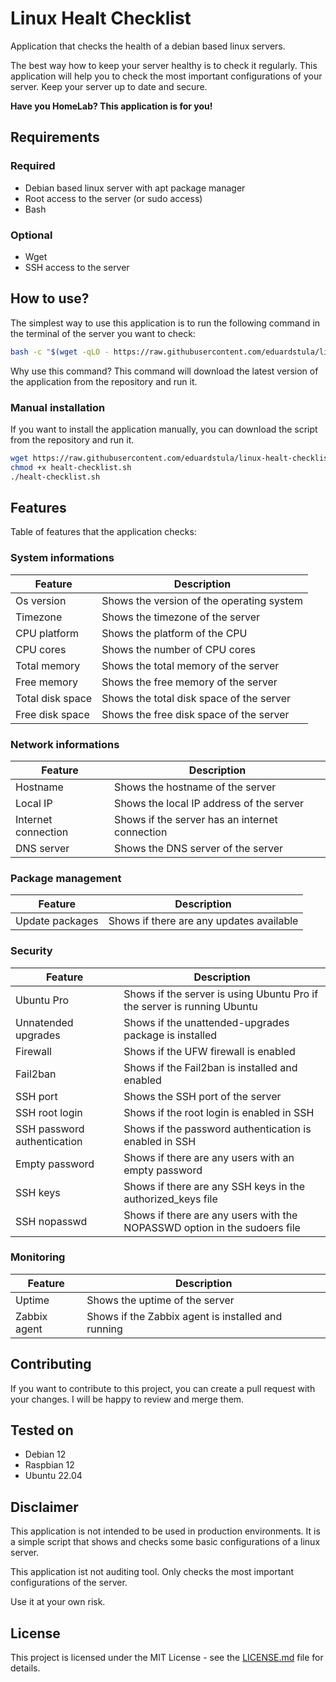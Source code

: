 # Linux Healt Checklist

Application that checks the health of a debian based linux servers.

The best way how to keep your server healthy is to check it regularly. This application will help you to check the most important configurations of your server. Keep your server up to date and secure.

**Have you HomeLab? This application is for you!**

## Requirements

### Required
- Debian based linux server with apt package manager
- Root access to the server (or sudo access)
- Bash

### Optional
- Wget
- SSH access to the server

## How to use?

The simplest way to use this application is to run the following command in the terminal of the server you want to check:

```bash
bash -c "$(wget -qLO - https://raw.githubusercontent.com/eduardstula/linux-healt-checklist/master/healt-checklist.sh)"
```

Why use this command? This command will download the latest version of the application from the repository and run it.

### Manual installation

If you want to install the application manually, you can download the script from the repository and run it.

```bash
wget https://raw.githubusercontent.com/eduardstula/linux-healt-checklist/master/healt-checklist.sh
chmod +x healt-checklist.sh
./healt-checklist.sh
```

## Features

Table of features that the application checks:

### System informations

| Feature | Description |
| --- | --- |
| Os version | Shows the version of the operating system |
| Timezone | Shows the timezone of the server |
| CPU platform | Shows the platform of the CPU |
| CPU cores | Shows the number of CPU cores |
| Total memory | Shows the total memory of the server |
| Free memory | Shows the free memory of the server |
| Total disk space | Shows the total disk space of the server |
| Free disk space | Shows the free disk space of the server |

### Network informations

| Feature | Description |
| --- | --- |
| Hostname | Shows the hostname of the server |
| Local IP | Shows the local IP address of the server |
| Internet connection | Shows if the server has an internet connection |
| DNS server | Shows the DNS server of the server |

### Package management

| Feature | Description |
| --- | --- |
| Update packages | Shows if there are any updates available |

### Security

| Feature | Description |
| --- | --- |
| Ubuntu Pro | Shows if the server is using Ubuntu Pro if the server is running Ubuntu |
| Unnatended upgrades | Shows if the unattended-upgrades package is installed |
| Firewall | Shows if the UFW firewall is enabled |
| Fail2ban | Shows if the Fail2ban is installed and enabled |
| SSH port | Shows the SSH port of the server |
| SSH root login | Shows if the root login is enabled in SSH |
| SSH password authentication | Shows if the password authentication is enabled in SSH |
| Empty password | Shows if there are any users with an empty password |
| SSH keys | Shows if there are any SSH keys in the authorized_keys file |
| SSH nopasswd | Shows if there are any users with the NOPASSWD option in the sudoers file |

### Monitoring

| Feature | Description |
| --- | --- |
| Uptime | Shows the uptime of the server |
| Zabbix agent | Shows if the Zabbix agent is installed and running |

## Contributing

If you want to contribute to this project, you can create a pull request with your changes. I will be happy to review and merge them.

## Tested on

- Debian 12
- Raspbian 12
- Ubuntu 22.04

## Disclaimer

This application is not intended to be used in production environments. It is a simple script that shows and checks some basic configurations of a linux server.

This application ist not auditing tool. Only checks the most important configurations of the server.

Use it at your own risk.

## License

This project is licensed under the MIT License - see the [LICENSE.md](LICENSE.md) file for details.